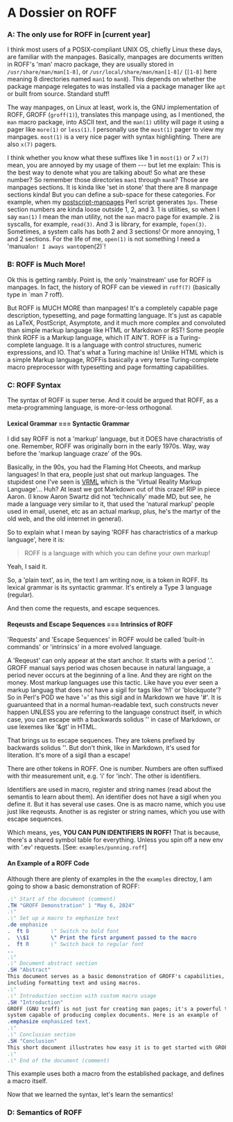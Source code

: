 # A Dossier on ROFF

### A: The only use for ROFF in [current year]

I think most users of a POSIX-compliant UNIX OS, chiefly Linux these days, are familiar with the manpages. Basically, manpages are documents written in ROFF's 'man' macro package, they are usually stored in `/usr/share/man/man[1-8]`, or `/usr/local/share/man/man[1-8]/` (`[1-8]` here meaning 8 directories named `man1` to `man8`). This depends on whether the package manpage relegates to was installed via a package manager like `apt` or built from source. Standard stuff!

The way manpages, on Linux at least, work is, the GNU implementation of ROFF, GROFF (`groff(1)`), translates this manpage using, as I mentioned, the `man` macro package, into ASCII text, and the `man(1)` utility will page it using a pager like `more(1)` or `less(1)`. I personally use the `most(1)` pager to view my manpages. `most(1)` is a very nice pager with syntax highlighting. There are also `x(7)` pagers. 

I think whether you know what these suffixes like 1 in `most(1)` or 7 `x(7)` mean, you are annoyed by my usage of them --- but let me explain: This is the best way to denote what you are talking about! So what are these number? So remember those directories `man1` through `man8`? Those are manpages sections. It is kinda like 'set in stone' that there are 8 manpage sections kinda! But you can define a sub-space for these categories. For example, when my [postscript-manpages](https://github.com/Chubek/postscript-manpages) Perl script generates `3ps`. These section numbers are kinda loose outside 1, 2, and 3. 1 is utilities, so when I say `man(1)` I mean the man utility, not the `man` macro page for example. 2 is syscalls, for example, `read(3)`. And 3 is library, for example, `fopen(3)`. Sometimes, a system calls has both 2 and 3 sections! Or more annoying, 1 and 2 sections. For the life of me, `open(1)` is not something I need a 'manual` on! I aways want `open(2)`!

### B: ROFF is Much More!

Ok this is getting rambly. Point is, the only 'mainstream' use for ROFF is manpages. In fact, the history of ROFF can be viewed in `roff(7)` (basically type in `man 7 roff). 

But ROFF is MUCH MORE than manpages! It's a completely capable page description, typesetting, and page formatting language. It's just as capable as LaTeX, PostScript, Asymptote, and it much more complex and convoluted than simple markup language like HTML or Markdown or RST! Some people think ROFF is a Markup language, which IT AIN'T. ROFF is a Turing-complete language. It is a language with control structures, numeric expressions, and IO. That's what a Turing machine is! Unlike HTML which is a simple Markup language, ROFFis basically a very terse Turing-complete macro preprocessor with typesetting and page formatting capabilities.

### C: ROFF Syntax

The syntax of ROFF is super terse. And it could be argued that ROFF, as a meta-programming language, is more-or-less orthogonal. 

#### Lexical Grammar === Syntactic Grammar

I did say ROFF is not a 'markup' language, but it DOES have charactristis of one. Remember, ROFF was originally born in the early 1970s. Way, way before the 'markup language craze' of the 90s.

Basically, in the 90s, you had the Flaming Hot Cheeots, and markup languages! In that era, people just shat out markup languages. The stupidest one I've seen is [VRML](https://en.wikipedia.org/wiki/VRML) which is the 'Virtual Reality Markup Language'... Huh? At least we got Markdown out of this craze! RIP in piece Aaron. (I know Aaron Swartz did not 'technically' made MD, but see, he made a language very similar to it, that used the 'natural markup' people used in email, usenet, etc as an actual markup, plus, he's the martyr of the old web, and the old internet in general).

So to explain what I mean by saying 'ROFF has charactristics of a markup language', here it is:

> ROFF is a language with which you can define your own markup!

Yeah, I said it.

So, a 'plain text', as in, the text I am writing now, is a token in ROFF. Its lexical grammar is its syntactic grammar. It's entirely a Type 3 language (regular).

And then come the requests, and escape sequences.

#### Reqeusts and Escape Sequences === Intrinsics of ROFF

'Requests' and 'Escape Sequences' in ROFF would be called 'built-in commands' or 'intrinsics' in a more evolved language.

A 'Reqeust' can only appear at the start anchor. It starts with a period '.'. GROFF manual says period was chosen because in natural language, a period never occurs at the beginning of a line.  And they are right on the money. Most markup languages use this tactic. Like have you ever seen a markup languag that does not have a sigil for tags like 'h1' or 'blockquote'? So in Perl's POD we have '=' as this sigil and in Markdown we have '#'. It is guaruanteed that in a normal human-readable text, such constructs never happen UNLESS you are referring to the language construct itself, in which case, you can escape with a backwards solidus '\' in case of Markdown, or use lexemes like '&gt' in HTML.

That brings us to escape sequences. They are tokens prefixed by backwards solidus '\'. But don't think, like in Markdown, it's used for literation. It's more of a sigil than a escape!

There are other tokens in ROFF. One is number. Numbers are often suffixed with thir measurement unit, e.g. 'i' for 'inch'. The other is identifiers.

Identifiers are used in macro, register and string names (read about the semantis to learn about them). An identifier does not have a sigil when you define it. But it has several use cases. One is as macro name, which you use just like reqeusts. Another is as register or string names, which you use with escape sequences.

Which means, yes, **YOU CAN PUN IDENTIFIERS IN ROFF!** That is because, there's a shared symbol table for everything. Unless you spin off a new env with '.ev' requests. [See: `examples/punning.roff`]

#### An Example of a ROFF Code

Although there are plenty of examples in the the `examples` directoy, I am going to show a basic demonstration of ROFF:

```roff
.\" Start of the document (comment)
.TH "GROFF Demonstration" 1 "May 6, 2024"
.\"
.\" Set up a macro to emphasize text
.de emphasize
.  ft B       \" Switch to bold font
.  \\$1       \" Print the first argument passed to the macro
.  ft R       \" Switch back to regular font
..
.\"
.\" Document abstract section
.SH "Abstract"
This document serves as a basic demonstration of GROFF's capabilities,
including formatting text and using macros.
.\"
.\" Introduction section with custom macro usage
.SH "Introduction"
GROFF (GNU troff) is not just for creating man pages; it's a powerful typesetting
system capable of producing complex documents. Here is an example of
.emphasize emphasized text.
.\"
.\" Conclusion section
.SH "Conclusion"
This short document illustrates how easy it is to get started with GROFF for document processing.
.\"
.\" End of the document (comment)

```

This example uses both a macro from the established package, and defines a macro itself.


Now that we learned the syntax, let's learn the semantics!


### D: Semantics of ROFF
